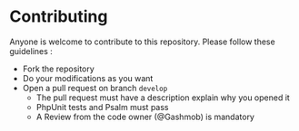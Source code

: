 # Contributing

Anyone is welcome to contribute to this repository. Please follow these guidelines :

- Fork the repository
- Do your modifications as you want
- Open a pull request on branch `develop`
    - The pull request must have a description explain why you opened it
    - PhpUnit tests and Psalm must pass
    - A Review from the code owner (@Gashmob) is mandatory
